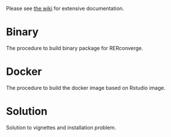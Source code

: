 Please see [the wiki](https://github.com/nclark-lab/RERconverge/wiki) for extensive documentation.

# Binary
The procedure to build binary package for RERconverge.

# Docker	
The procedure to build the docker image based on Rstudio image.

# Solution
Solution to vignettes and installation problem.

